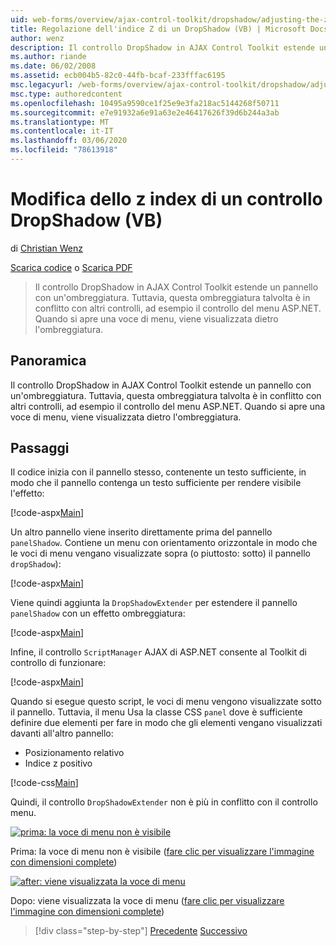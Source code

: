 ```yaml
---
uid: web-forms/overview/ajax-control-toolkit/dropshadow/adjusting-the-z-index-of-a-dropshadow-vb
title: Regolazione dell'indice Z di un DropShadow (VB) | Microsoft Docs
author: wenz
description: Il controllo DropShadow in AJAX Control Toolkit estende un pannello con un'ombreggiatura. Tuttavia, questa ombreggiatura talvolta è in conflitto con altri controlli, per Insta...
ms.author: riande
ms.date: 06/02/2008
ms.assetid: ecb004b5-82c0-44fb-bcaf-233fffac6195
msc.legacyurl: /web-forms/overview/ajax-control-toolkit/dropshadow/adjusting-the-z-index-of-a-dropshadow-vb
msc.type: authoredcontent
ms.openlocfilehash: 10495a9590ce1f25e9e3fa218ac5144268f50711
ms.sourcegitcommit: e7e91932a6e91a63e2e46417626f39d6b244a3ab
ms.translationtype: MT
ms.contentlocale: it-IT
ms.lasthandoff: 03/06/2020
ms.locfileid: "78613918"
---
```

# <a name="adjusting-the-z-index-of-a-dropshadow-vb"></a>Modifica dello z index di un controllo DropShadow (VB)

di [Christian Wenz](https://github.com/wenz)

[Scarica codice](https://download.microsoft.com/download/5/1/6/51652a81-500b-4f6b-88d3-617103e7941e/DropShadow1.vb.zip) o [Scarica PDF](https://download.microsoft.com/download/b/6/a/b6ae89ee-df69-4c87-9bfb-ad1eb2b23373/dropshadow1VB.pdf)

> Il controllo DropShadow in AJAX Control Toolkit estende un pannello con un'ombreggiatura. Tuttavia, questa ombreggiatura talvolta è in conflitto con altri controlli, ad esempio il controllo del menu ASP.NET. Quando si apre una voce di menu, viene visualizzata dietro l'ombreggiatura.

## <a name="overview"></a>Panoramica

Il controllo DropShadow in AJAX Control Toolkit estende un pannello con un'ombreggiatura. Tuttavia, questa ombreggiatura talvolta è in conflitto con altri controlli, ad esempio il controllo del menu ASP.NET. Quando si apre una voce di menu, viene visualizzata dietro l'ombreggiatura.

## <a name="steps"></a>Passaggi

Il codice inizia con il pannello stesso, contenente un testo sufficiente, in modo che il pannello contenga un testo sufficiente per rendere visibile l'effetto:

[!code-aspx[Main](adjusting-the-z-index-of-a-dropshadow-vb/samples/sample1.aspx)]

Un altro pannello viene inserito direttamente prima del pannello `panelShadow`. Contiene un menu con orientamento orizzontale in modo che le voci di menu vengano visualizzate sopra (o piuttosto: sotto) il pannello `dropShadow`):

[!code-aspx[Main](adjusting-the-z-index-of-a-dropshadow-vb/samples/sample2.aspx)]

Viene quindi aggiunta la `DropShadowExtender` per estendere il pannello `panelShadow` con un effetto ombreggiatura:

[!code-aspx[Main](adjusting-the-z-index-of-a-dropshadow-vb/samples/sample3.aspx)]

Infine, il controllo `ScriptManager` AJAX di ASP.NET consente al Toolkit di controllo di funzionare:

[!code-aspx[Main](adjusting-the-z-index-of-a-dropshadow-vb/samples/sample4.aspx)]

Quando si esegue questo script, le voci di menu vengono visualizzate sotto il pannello. Tuttavia, il menu Usa la classe CSS `panel` dove è sufficiente definire due elementi per fare in modo che gli elementi vengano visualizzati davanti all'altro pannello:

- Posizionamento relativo
- Indice z positivo

[!code-css[Main](adjusting-the-z-index-of-a-dropshadow-vb/samples/sample5.css)]

Quindi, il controllo `DropShadowExtender` non è più in conflitto con il controllo menu.

[![prima: la voce di menu non è visibile](adjusting-the-z-index-of-a-dropshadow-vb/_static/image2.png)](adjusting-the-z-index-of-a-dropshadow-vb/_static/image1.png)

Prima: la voce di menu non è visibile ([fare clic per visualizzare l'immagine con dimensioni complete](adjusting-the-z-index-of-a-dropshadow-vb/_static/image3.png))

[![after: viene visualizzata la voce di menu](adjusting-the-z-index-of-a-dropshadow-vb/_static/image5.png)](adjusting-the-z-index-of-a-dropshadow-vb/_static/image4.png)

Dopo: viene visualizzata la voce di menu ([fare clic per visualizzare l'immagine con dimensioni complete](adjusting-the-z-index-of-a-dropshadow-vb/_static/image6.png))

> [!div class="step-by-step"]
> [Precedente](manipulating-dropshadow-properties-from-client-code-cs.md)
> [Successivo](manipulating-dropshadow-properties-from-client-code-vb.md)
